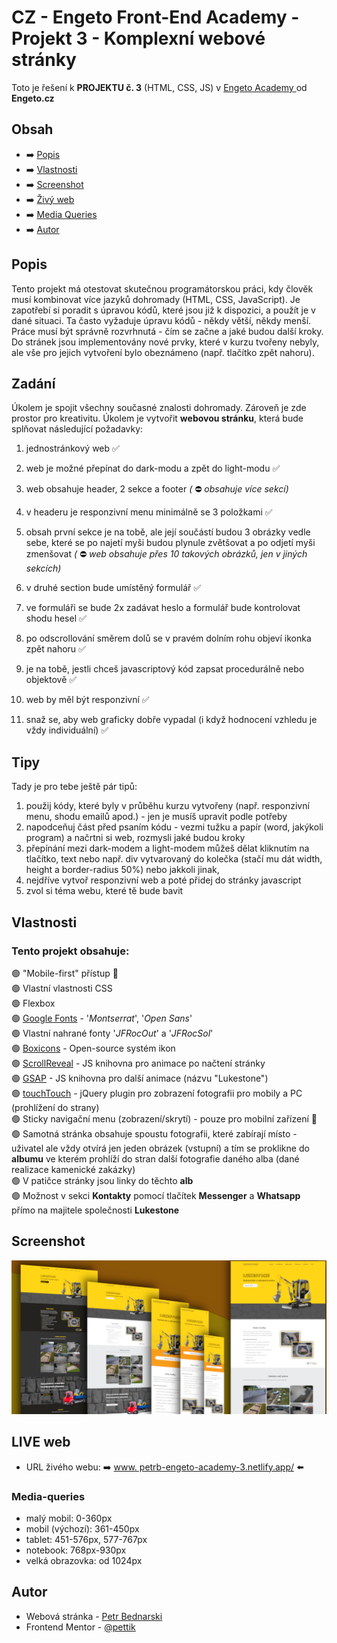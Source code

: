 # CZ - Engeto Front-End Academy - Projekt 3 - Komplexní webové stránky


Toto je řešení k **PROJEKTU č. 3** (HTML, CSS, JS) v  [Engeto Academy ](https://engeto.cz/webova-akademie/) od **Engeto.cz**

## Obsah

- ➡️ [Popis](#popis)
- ➡️ [Vlastnosti](#vlastnosti)
- ➡️ [Screenshot](#screenshot)
- ➡️ [Živý web](#live)
- ➡️ [Media Queries](#media-queries)
- ➡️ [Autor](#autor)

## Popis

Tento projekt má otestovat skutečnou programátorskou práci, kdy člověk musí kombinovat více jazyků dohromady (HTML, CSS, JavaScript). Je zapotřebí si poradit s úpravou kódů, které jsou již k dispozici, a použít je v dané situaci. Ta často vyžaduje úpravu kódů - někdy větší, někdy menší. Práce musí být správně rozvrhnutá - čím se začne a jaké budou další kroky. Do stránek jsou implementovány nové prvky, které v kurzu tvořeny nebyly, ale vše pro jejich vytvoření bylo obeznámeno (např. tlačítko zpět nahoru).


## Zadání

Úkolem je spojit všechny současné znalosti dohromady. Zároveň je zde prostor pro kreativitu. Úkolem je vytvořit **webovou stránku**, která bude splňovat následující požadavky:

1) jednostránkový web ✅

2) web je možné přepínat do dark-modu a zpět do light-modu ✅
3) web obsahuje header, 2 sekce a footer *(* ⛔ *obsahuje více sekcí)*
4) v headeru je responzivní menu minimálně se 3 položkami ✅
5) obsah první sekce je na tobě, ale její součástí budou 3 obrázky vedle sebe, které se po najetí myši budou plynule zvětšovat a po odjetí myši zmenšovat *(* ⛔ *web obsahuje přes 10 takových obrázků, jen v jiných sekcích)*
6) v druhé section bude umístěný formulář ✅
7) ve formuláři se bude 2x zadávat heslo a formulář bude kontrolovat shodu hesel ✅
8) po odscrollování směrem dolů se v pravém dolním rohu objeví ikonka zpět nahoru ✅
9) je na tobě, jestli chceš javascriptový kód zapsat procedurálně nebo objektově ✅
10) web by měl být responzivní ✅
11) snaž se, aby web graficky dobře vypadal (i když hodnocení vzhledu je vždy individuální) ✅

## Tipy
Tady je pro tebe ještě pár tipů:

1) použij kódy, které byly v průběhu kurzu vytvořeny (např. responzivní menu, shodu emailů apod.) - jen je musíš upravit podle potřeby
2) napodceňuj část před psaním kódu - vezmi tužku a papír (word, jakýkoli program) a načrtni si web, rozmysli jaké budou kroky
3) přepínání mezi dark-modem a light-modem můžeš dělat kliknutím na tlačítko, text nebo např. div vytvarovaný do kolečka (stačí mu dát width, height a border-radius 50%) nebo jakkoli jinak,
4) nejdříve vytvoř responzivní web a poté přidej do stránky javascript
5) zvol si téma webu, které tě bude bavit


## Vlastnosti

### Tento projekt obsahuje:
🟢 "Mobile-first" přístup 📲 <br>
🟢 Vlastní vlastnosti CSS<br>
🟢 Flexbox<br>
🟢 [Google Fonts](https://fonts.google.com/) - '<i>Montserrat</i>', '<i>Open Sans</i>'<br>
🟢 Vlastní nahrané fonty '<i>JFRocOut</i>' a '<i>JFRocSol</i>'<br>
🟢 [Boxicons](https://boxicons.com/) - Open-source systém ikon<br>
🟢 [ScrollReveal](https://scrollrevealjs.org/) - JS knihovna pro animace po načtení stránky<br>
🟢 [GSAP](https://github.com/greensock/GSAP) - JS knihovna pro další animace (názvu "Lukestone")<br>
🟢 [touchTouch](https://github.com/tutorialzine/touchTouch) - jQuery plugin pro zobrazení fotografii pro mobily a PC (prohlížení do strany)<br>
🟢 Sticky navigační menu (zobrazení/skrytí) - pouze pro mobilní zařízení 📲<br>
🟢 Samotná stránka obsahuje spoustu fotografii, které zabírají místo - uživatel ale vždy otvírá jen jeden obrázek (vstupní) a tím se proklikne do **albumu** ve kterém prohlíží do stran další fotografie daného alba (dané realizace kamenické zakázky)<br>
🟢 V patičce stránky jsou linky do těchto **alb** <br>
🟢 Možnost v sekci **Kontakty** pomocí tlačítek **Messenger** a **Whatsapp** přímo na majitele společnosti **Lukestone** <br>

## Screenshot

<img src="design/design-preview.png" alt="Engeto Projekt 3">

## LIVE web

- URL živého webu: ➡️ [www. petrb-engeto-academy-3.netlify.app/](https://petrb-engeto-academy-3.netlify.app/) ⬅️

### Media-queries

- malý mobil: 0-360px
- mobil (výchozí): 361-450px
- tablet: 451-576px, 577-767px
- notebook: 768px-930px
- velká obrazovka: od 1024px

## Autor

- Webová stránka - [Petr Bednarski](https://github.com/pettik)
- Frontend Mentor - [@pettik](https://www.frontendmentor.io/profile/pettik)
